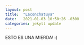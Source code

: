 ```yaml
---
layout: post
title:  "Laconchatuya"
date:   2021-01-03 10:50:26 -0300
categories: jekyll update
---
```

ESTO ES UNA MIERDA! :)

